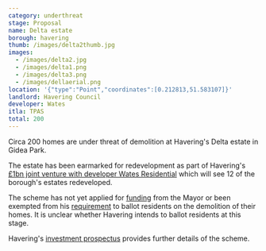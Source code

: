 ```yaml
---
category: underthreat
stage: Proposal
name: Delta estate 
borough: havering
thumb: /images/delta2thumb.jpg
images:
  - /images/delta2.jpg
  - /images/delta1.png
  - /images/delta3.png
  - /images/dellaerial.png
location: '{"type":"Point","coordinates":[0.212813,51.583107]}'
landlord: Havering Council
developer: Wates
itla: TPAS
total: 200
---
```

Circa 200 homes are under threat of demolition at Havering's Delta estate in Gidea Park.

The estate has been earmarked for redevelopment as part of Havering's [£1bn joint venture with developer Wates Residential](https://www.wates.co.uk/articles/case-study/borough-of-havering-housing-redevelopment/) which will see 12 of the borough's estates redeveloped.

The scheme has not yet applied for [funding](/approved/funding) from the Mayor or been exempted from his [requirement](/approved/ballotexemptions) to ballot residents on the demolition of their homes. It is unclear whether Havering intends to ballot residents at this stage.

Havering's [investment prospectus](https://www.investinhavering.co.uk/wp-content/uploads/2017/03/Vision-interactive-map.pdf) provides further details of the scheme.


